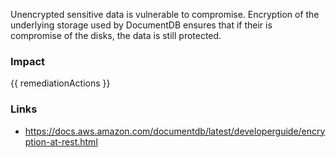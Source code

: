 
Unencrypted sensitive data is vulnerable to compromise. Encryption of the underlying storage used by DocumentDB ensures that if their is compromise of the disks, the data is still protected.


### Impact
<!-- Add Impact here -->

<!-- DO NOT CHANGE -->
{{ remediationActions }}

### Links
- https://docs.aws.amazon.com/documentdb/latest/developerguide/encryption-at-rest.html


